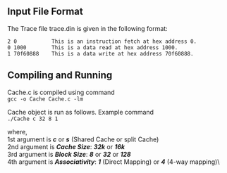 ## Input File Format
The Trace file trace.din is given in the following format:
```
2 0           This is an instruction fetch at hex address 0.
0 1000        This is a data read at hex address 1000.
1 70f60888    This is a data write at hex address 70f60888.
```
## Compiling and Running
Cache.c is compiled using command\
      ```
      gcc -o Cache Cache.c -lm
      ```
      
Cache object is run as follows. Example command\
      ```
      ./Cache c 32 8 1
      ```

where,\
          1st argument is **_c_** or **_s_** (Shared Cache or split Cache)\
          2nd argument is **_Cache Size_**: **_32k_** or **_16k_**\
          3rd argument is **_Block Size_**: **_8_** or **_32_** or **_128_**\
          4th  argument is **_Associativity_**: **_1_** (Direct Mapping) or **_4_** (4-way mapping)\
